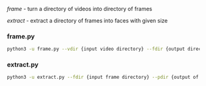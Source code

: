 
*frame* - turn a directory of videos into directory of frames

*extract* - extract a directory of frames into faces with given size 

### frame.py
``` bash
python3 -u frame.py --vdir {input video directory} --fdir {output directory of frames} --skip {skip how many frames, default=120}
```

### extract.py
``` bash
python3 -u extract.py --fdir {input frame directory} --pdir {output of faces} --size {image of face = size*size, default=192} --rf {0(real) or 1(fake), default=0}
```
